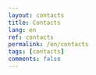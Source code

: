 ```yaml
---
layout: contacts
title: Contacts
lang: en
ref: contacts
permalink: /en/contacts
tags: [contacts]
comments: false
---
```

